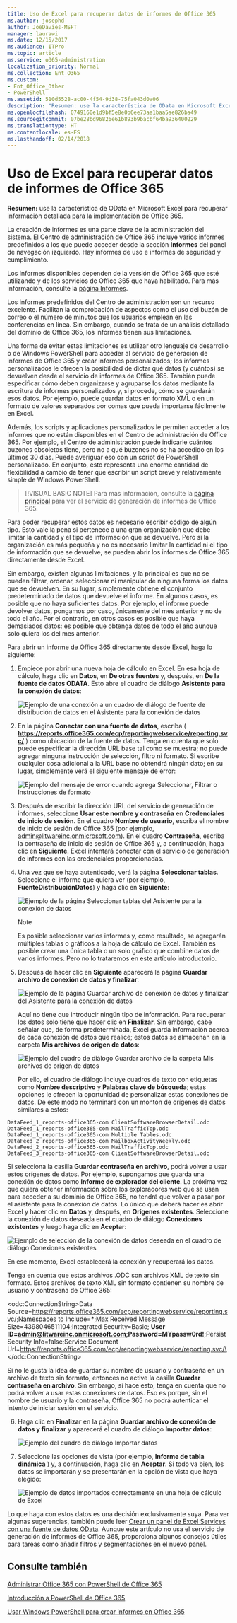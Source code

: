 ```yaml
---
title: Uso de Excel para recuperar datos de informes de Office 365
ms.author: josephd
author: JoeDavies-MSFT
manager: laurawi
ms.date: 12/15/2017
ms.audience: ITPro
ms.topic: article
ms.service: o365-administration
localization_priority: Normal
ms.collection: Ent_O365
ms.custom:
- Ent_Office_Other
- PowerShell
ms.assetid: 510d5528-ac00-4f54-9d38-75fa043d0a06
description: "Resumen: use la característica de OData en Microsoft Excel para recuperar información detallada de la implementación de Office 365."
ms.openlocfilehash: 0749160e1d9bf5e8e0b6ee73aa1baa5ae826ba49
ms.sourcegitcommit: 07be28bd96826e61b893b9bacbf64ba936400229
ms.translationtype: HT
ms.contentlocale: es-ES
ms.lasthandoff: 02/14/2018
---
```

# <a name="using-excel-to-retrieve-office-365-reporting-data"></a>Uso de Excel para recuperar datos de informes de Office 365

 **Resumen:** use la característica de OData en Microsoft Excel para recuperar información detallada para la implementación de Office 365.
  
La creación de informes es una parte clave de la administración del sistema. El Centro de administración de Office 365 incluye varios informes predefinidos a los que puede acceder desde la sección **Informes** del panel de navegación izquierdo. Hay informes de uso e informes de seguridad y cumplimiento.
  
Los informes disponibles dependen de la versión de Office 365 que esté utilizando y de los servicios de Office 365 que haya habilitado. Para más información, consulte la [página Informes](https://technet.microsoft.com/es-ES/library/office-365-reports.aspx).
  
Los informes predefinidos del Centro de administración son un recurso excelente. Facilitan la comprobación de aspectos como el uso del buzón de correo o el número de minutos que los usuarios emplean en las conferencias en línea. Sin embargo, cuando se trata de un análisis detallado del dominio de Office 365, los informes tienen sus limitaciones.
  
Una forma de evitar estas limitaciones es utilizar otro lenguaje de desarrollo o de Windows PowerShell para acceder al servicio de generación de informes de Office 365 y crear informes personalizados; los informes personalizados le ofrecen la posibilidad de dictar qué datos (y cuántos) se devuelven desde el servicio de informes de Office 365. También puede especificar cómo deben organizarse y agruparse los datos mediante la escritura de informes personalizados y, si procede, cómo se guardarán esos datos. Por ejemplo, puede guardar datos en formato XML o en un formato de valores separados por comas que pueda importarse fácilmente en Excel. 
  
Además, los scripts y aplicaciones personalizados le permiten acceder a los informes que no están disponibles en el Centro de administración de Office 365. Por ejemplo, el Centro de administración puede indicarle cuántos buzones obsoletos tiene, pero no a qué buzones no se ha accedido en los últimos 30 días. Puede averiguar eso con un script de PowerShell personalizado. En conjunto, esto representa una enorme cantidad de flexibilidad a cambio de tener que escribir un script breve y relativamente simple de Windows PowerShell.
  
> [!VISUAL BASIC NOTE] Para más información, consulte la [página principal](https://msdn.microsoft.com/es-ES/library/office/jj984325%28v=office.15%29.aspx) para ver el servicio de generación de informes de Office 365.
  
Para poder recuperar estos datos es necesario escribir código de algún tipo. Esto vale la pena si pertenece a una gran organización que debe limitar la cantidad y el tipo de información que se devuelve. Pero si la organización es más pequeña y no es necesario limitar la cantidad ni el tipo de información que se devuelve, se pueden abrir los informes de Office 365 directamente desde Excel.
  
Sin embargo, existen algunas limitaciones, y la principal es que no se pueden filtrar, ordenar, seleccionar ni manipular de ninguna forma los datos que se devuelven. En su lugar, simplemente obtiene el conjunto predeterminado de datos que devuelve el informe. En algunos casos, es posible que no haya suficientes datos. Por ejemplo, el informe puede devolver datos, pongamos por caso, únicamente del mes anterior y no de todo el año. Por el contrario, en otros casos es posible que haya demasiados datos: es posible que obtenga datos de todo el año aunque solo quiera los del mes anterior.
  
Para abrir un informe de Office 365 directamente desde Excel, haga lo siguiente:
  
1. Empiece por abrir una nueva hoja de cálculo en Excel. En esa hoja de cálculo, haga clic en **Datos**, en **De otras fuentes** y, después, en **De la fuente de datos ODATA**. Esto abre el cuadro de diálogo **Asistente para la conexión de datos**:
    
     ![Ejemplo de una conexión a un cuadro de diálogo de fuente de distribución de datos en el Asistente para la conexión de datos](images/o365_reporting_connect_data_feed.png)
  
2. En la página **Conectar con una fuente de datos**, escriba ( **https://reports.office365.com/ecp/reportingwebservice/reporting.svc/** ) como ubicación de la fuente de datos. Tenga en cuenta que solo puede especificar la dirección URL base tal como se muestra; no puede agregar ninguna instrucción de selección, filtro ni formato. Si escribe cualquier cosa adicional a la URL base no obtendrá ningún dato; en su lugar, simplemente verá el siguiente mensaje de error:
    
     ![Ejemplo del mensaje de error cuando agrega Seleccionar, Filtrar o Instrucciones de formato](images/o365_reporting_incorrect_data_feed.png)
  
3. Después de escribir la dirección URL del servicio de generación de informes, seleccione **Usar este nombre y contraseña** en **Credenciales de inicio de sesión**. En el cuadro **Nombre de usuario**, escriba el nombre de inicio de sesión de Office 365 (por ejemplo, admin@litwareinc.onmicrosoft.com). En el cuadro **Contraseña**, escriba la contraseña de inicio de sesión de Office 365 y, a continuación, haga clic en **Siguiente**. Excel intentará conectar con el servicio de generación de informes con las credenciales proporcionadas.
    
4. Una vez que se haya autenticado, verá la página **Seleccionar tablas**. Seleccione el informe que quiera ver (por ejemplo, **FuenteDistribuciónDatos**) y haga clic en **Siguiente**:
    
     ![Ejemplo de la página Seleccionar tablas del Asistente para la conexión de datos](images/o365_reporting_select_tables.png)
  
    > [!NOTE]
    > Es posible seleccionar varios informes y, como resultado, se agregarán múltiples tablas o gráficos a la hoja de cálculo de Excel. También es posible crear una única tabla o un solo gráfico que combine datos de varios informes. Pero no lo trataremos en este artículo introductorio. 
  
5. Después de hacer clic en **Siguiente** aparecerá la página **Guardar archivo de conexión de datos y finalizar**:
    
     ![Ejemplo de la página Guardar archivo de conexión de datos y finalizar del Asistente para la conexión de datos](images/o365_reporting_odata_finish.png)
  
    Aquí no tiene que introducir ningún tipo de información. Para recuperar los datos solo tiene que hacer clic en **Finalizar**. Sin embargo, cabe señalar que, de forma predeterminada, Excel guarda información acerca de cada conexión de datos que realice; estos datos se almacenan en la carpeta **Mis archivos de origen de datos**:
    
     ![Ejemplo del cuadro de diálogo Guardar archivo de la carpeta Mis archivos de origen de datos](images/o365_reporting_save_data_source.png)
  
    Por ello, el cuadro de diálogo incluye cuadros de texto con etiquetas como **Nombre descriptivo** y **Palabras clave de búsqueda**; estas opciones le ofrecen la oportunidad de personalizar estas conexiones de datos. De este modo no terminará con un montón de orígenes de datos similares a estos:
    
  ```
  DataFeed_1_reports-office365-com ClientSoftwareBrowserDetail.odc
DataFeed_1_reports-office365-com MailTrafficTop.odc
DataFeed_1_reports-office365-com Multiple Tables.odc
DataFeed_2_reports-office365-com MailboxActivityWeekly.odc
DataFeed_2_reports-office365-com MailTrafficTop.odc
DataFeed_3_reports-office365-com ClientSoftwareBrowserDetail.odc
  ```

Si selecciona la casilla **Guardar contraseña en archivo**, podrá volver a usar estos orígenes de datos. Por ejemplo, supongamos que guarda una conexión de datos como **Informe de explorador del cliente**. La próxima vez que quiera obtener información sobre los exploradores web que se usan para acceder a su dominio de Office 365, no tendrá que volver a pasar por el asistente para la conexión de datos. Lo único que deberá hacer es abrir Excel y hacer clic en **Datos** y, después, en **Orígenes existentes**. Seleccione la conexión de datos deseada en el cuadro de diálogo **Conexiones existentes** y luego haga clic en **Aceptar**:
    
![Ejemplo de selección de la conexión de datos deseada en el cuadro de diálogo Conexiones existentes](images/o365_reporting_select_connection.png)
  
En ese momento, Excel establecerá la conexión y recuperará los datos.
    
Tenga en cuenta que estos archivos .ODC son archivos XML de texto sin formato. Estos archivos de texto XML sin formato contienen su nombre de usuario y contraseña de Office 365:
    
\<odc:ConnectionString>Data Source=https://reports.office365.com/ecp/reportingwebservice/reporting.svc/;Namespaces to Include=*;Max Received Message Size=4398046511104;Integrated Security=Basic; **User ID=admin@litwareinc.onmicrosoft.com;Password=MYpassw0rd!**;Persist Security Info=false;Service Document Url=https://reports.office365.com/ecp/reportingwebservice/reporting.svc/\</odc:ConnectionString>
    
Si no le gusta la idea de guardar su nombre de usuario y contraseña en un archivo de texto sin formato, entonces no active la casilla **Guardar contraseña en archivo**. Sin embargo, si hace esto, tenga en cuenta que no podrá volver a usar estas conexiones de datos. Eso es porque, sin el nombre de usuario y la contraseña, Office 365 no podrá autenticar el intento de iniciar sesión en el servicio.
    
6. Haga clic en **Finalizar** en la página **Guardar archivo de conexión de datos y finalizar** y aparecerá el cuadro de diálogo **Importar datos**:
    
     ![Ejemplo del cuadro de diálogo Importar datos](images/o365_reporting_import_data.png)
  
7. Seleccione las opciones de vista (por ejemplo, **Informe de tabla dinámica** ) y, a continuación, haga clic en **Aceptar**. Si todo va bien, los datos se importarán y se presentarán en la opción de vista que haya elegido:
    
     ![Ejemplo de datos importados correctamente en una hoja de cálculo de Excel](images/o365_reporting_sample_spreadsheet.png)
  
Lo que haga con estos datos es una decisión exclusivamente suya. Para ver algunas sugerencias, también puede leer [Crear un panel de Excel Services con una fuente de datos OData](https://technet.microsoft.com/es-ES/library/jj873965%28v=office.15%29.aspx). Aunque este artículo no usa el servicio de generación de informes de Office 365, proporciona algunos consejos útiles para tareas como añadir filtros y segmentaciones en el nuevo panel.
  
## <a name="see-also"></a>Consulte también

#### 

[Administrar Office 365 con PowerShell de Office 365](manage-office-365-with-office-365-powershell.md)
  
[Introducción a PowerShell de Office 365](getting-started-with-office-365-powershell.md)
  
[Usar Windows PowerShell para crear informes en Office 365](use-windows-powershell-to-create-reports-in-office-365.md)


